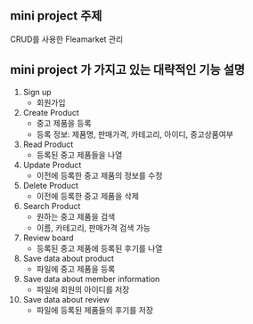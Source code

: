 ## mini project 주제

CRUD를 사용한 Fleamarket 관리


## mini project 가 가지고 있는 대략적인 기능 설명

1. Sign up
    * 회원가입
2. Create Product
    * 중고 제품을 등록
    * 등록 정보: 제품명, 판매가격, 카테고리, 아이디, 중고상품여부
3. Read Product 
    * 등록된 중고 제품들을 나열
4. Update Product 
    * 이전에 등록한 중고 제품의 정보를 수정
5. Delete Product 
    * 이전에 등록한 중고 제품을 삭제
6. Search Product 
    * 원하는 중고 제품을 검색
    * 이름, 카테고리, 판매가격 검색 가능
7. Review board
    * 등록된 중고 제품에 등록된 후기를 나열
8. Save data about product  
    * 파일에 중고 제품을 등록
9. Save data about member information  
    * 파일에 회원의 아이디를 저장
10. Save data about review 
    * 파일에 등록된 제품들의 후기를 저장
